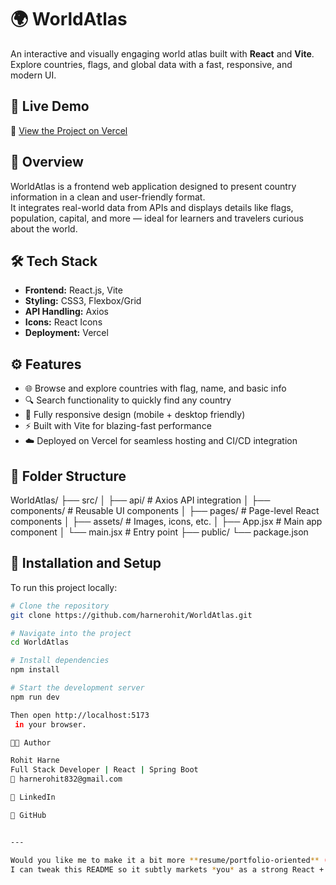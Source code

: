# 🌍 WorldAtlas

An interactive and visually engaging world atlas built with **React** and **Vite**.  
Explore countries, flags, and global data with a fast, responsive, and modern UI.

## 🚀 Live Demo
🔗 [View the Project on Vercel](https://world-atlas-oenw.vercel.app)

## 🧠 Overview
WorldAtlas is a frontend web application designed to present country information in a clean and user-friendly format.  
It integrates real-world data from APIs and displays details like flags, population, capital, and more — ideal for learners and travelers curious about the world.

## 🛠️ Tech Stack
- **Frontend:** React.js, Vite  
- **Styling:** CSS3, Flexbox/Grid  
- **API Handling:** Axios  
- **Icons:** React Icons  
- **Deployment:** Vercel  

## ⚙️ Features
- 🌐 Browse and explore countries with flag, name, and basic info  
- 🔍 Search functionality to quickly find any country  
- 📱 Fully responsive design (mobile + desktop friendly)  
- ⚡ Built with Vite for blazing-fast performance  
- ☁️ Deployed on Vercel for seamless hosting and CI/CD integration  

## 🧩 Folder Structure
WorldAtlas/
├── src/
│ ├── api/ # Axios API integration
│ ├── components/ # Reusable UI components
│ ├── pages/ # Page-level React components
│ ├── assets/ # Images, icons, etc.
│ ├── App.jsx # Main app component
│ └── main.jsx # Entry point
├── public/
└── package.json


## 🧰 Installation and Setup
To run this project locally:

```bash
# Clone the repository
git clone https://github.com/harnerohit/WorldAtlas.git

# Navigate into the project
cd WorldAtlas

# Install dependencies
npm install

# Start the development server
npm run dev

Then open http://localhost:5173
 in your browser.

🧑‍💻 Author

Rohit Harne
Full Stack Developer | React | Spring Boot
📧 harnerohit832@gmail.com

🔗 LinkedIn

🔗 GitHub


---

Would you like me to make it a bit more **resume/portfolio-oriented** (with a tone that highlights *your skills* for hiring managers)?  
I can tweak this README so it subtly markets *you* as a strong React + API integration developer.

